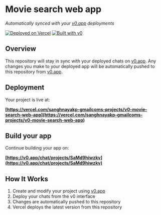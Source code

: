 # Movie search web app

*Automatically synced with your [v0.app](https://v0.app) deployments*

[![Deployed on Vercel](https://img.shields.io/badge/Deployed%20on-Vercel-black?style=for-the-badge&logo=vercel)](https://vercel.com/sanghnayakp-gmailcoms-projects/v0-movie-search-web-app)
[![Built with v0](https://img.shields.io/badge/Built%20with-v0.app-black?style=for-the-badge)](https://v0.app/chat/projects/SaMd9hiwzkv)

## Overview

This repository will stay in sync with your deployed chats on [v0.app](https://v0.app).
Any changes you make to your deployed app will be automatically pushed to this repository from [v0.app](https://v0.app).

## Deployment

Your project is live at:

**[https://vercel.com/sanghnayakp-gmailcoms-projects/v0-movie-search-web-app](https://vercel.com/sanghnayakp-gmailcoms-projects/v0-movie-search-web-app)**

## Build your app

Continue building your app on:

**[https://v0.app/chat/projects/SaMd9hiwzkv](https://v0.app/chat/projects/SaMd9hiwzkv)**

## How It Works

1. Create and modify your project using [v0.app](https://v0.app)
2. Deploy your chats from the v0 interface
3. Changes are automatically pushed to this repository
4. Vercel deploys the latest version from this repository
